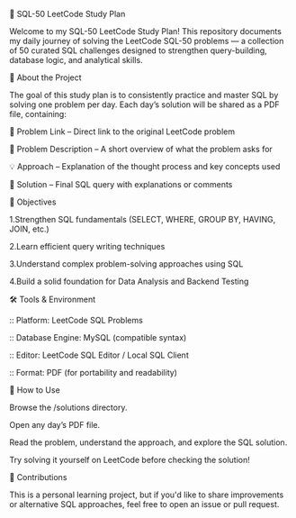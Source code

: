 🧠 SQL-50 LeetCode Study Plan

Welcome to my SQL-50 LeetCode Study Plan!
This repository documents my daily journey of solving the LeetCode SQL-50 problems — a collection of 50 curated SQL challenges designed to strengthen query-building, database logic, and analytical skills.

📘 About the Project

The goal of this study plan is to consistently practice and master SQL by solving one problem per day.
Each day’s solution will be shared as a PDF file, containing:

  🔗 Problem Link – Direct link to the original LeetCode problem

  📝 Problem Description – A short overview of what the problem asks for

  💡 Approach – Explanation of the thought process and key concepts used

  🧩 Solution – Final SQL query with explanations or comments

🧭 Objectives

  1.Strengthen SQL fundamentals (SELECT, WHERE, GROUP BY, HAVING, JOIN, etc.)

  2.Learn efficient query writing techniques

  3.Understand complex problem-solving approaches using SQL

  4.Build a solid foundation for Data Analysis and Backend Testing

🛠️ Tools & Environment

  :: Platform: LeetCode SQL Problems

  :: Database Engine: MySQL (compatible syntax)

  :: Editor: LeetCode SQL Editor / Local SQL Client

  :: Format: PDF (for portability and readability)

🚀 How to Use

  Browse the /solutions directory.

  Open any day’s PDF file.

  Read the problem, understand the approach, and explore the SQL solution.

  Try solving it yourself on LeetCode before checking the solution!

  🤝 Contributions

  This is a personal learning project, but if you'd like to share improvements or alternative SQL approaches, feel free to open an issue     or pull request.
  
